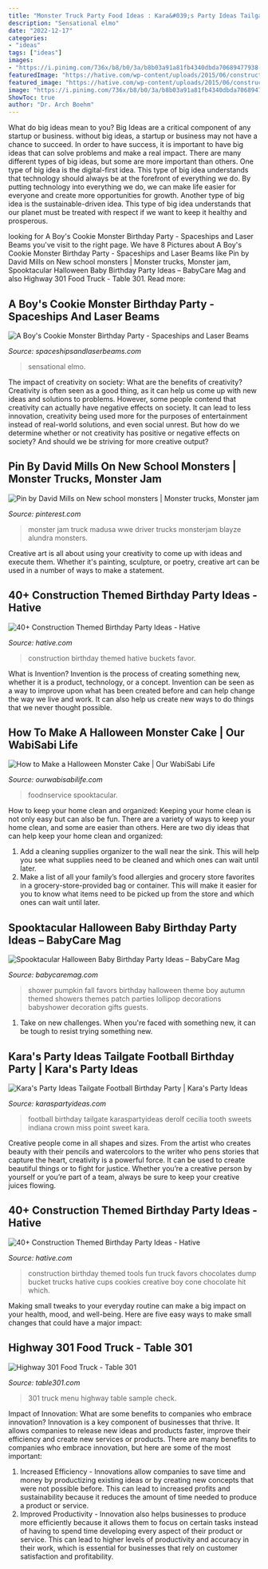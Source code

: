 ```yaml
---
title: "Monster Truck Party Food Ideas : Kara&#039;s Party Ideas Tailgate Football Birthday Party"
description: "Sensational elmo"
date: "2022-12-17"
categories:
- "ideas"
tags: ["ideas"]
images:
- "https://i.pinimg.com/736x/b8/b0/3a/b8b03a91a81fb4340dbda70689477938--monsters-monster-truck.jpg"
featuredImage: "https://hative.com/wp-content/uploads/2015/06/construction-birthday-party/33-construction-themed-birthday-party.jpg"
featured_image: "https://hative.com/wp-content/uploads/2015/06/construction-birthday-party/37-construction-themed-birthday-party.jpg"
image: "https://i.pinimg.com/736x/b8/b0/3a/b8b03a91a81fb4340dbda70689477938--monsters-monster-truck.jpg"
ShowToc: true
author: "Dr. Arch Boehm"
---
```



What do big ideas mean to you?
Big Ideas are a critical component of any startup or business. without big ideas, a startup or business may not have a chance to succeed. In order to have success, it is important to have big ideas that can solve problems and make a real impact. There are many different types of big ideas, but some are more important than others.
One type of big idea is the digital-first idea. This type of big idea understands that technology should always be at the forefront of everything we do. By putting technology into everything we do, we can make life easier for everyone and create more opportunities for growth. Another type of big idea is the sustainable-driven idea. This type of big idea understands that our planet must be treated with respect if we want to keep it healthy and prosperous.

	

		
looking for A Boy&#039;s Cookie Monster Birthday Party - Spaceships and Laser Beams you've visit to the right page. We have 8 Pictures about A Boy&#039;s Cookie Monster Birthday Party - Spaceships and Laser Beams like Pin by David Mills on New school monsters | Monster trucks, Monster jam, Spooktacular Halloween Baby Birthday Party Ideas – BabyCare Mag and also Highway 301 Food Truck - Table 301. Read more:
		
    
## A Boy&#039;s Cookie Monster Birthday Party - Spaceships And Laser Beams

<img loading=lazy src="https://spaceshipsandlaserbeams.com/wp-content/uploads/2015/09/boys-sesame-street-cookie-monster-birthday-party-ideas.jpg" onerror="this.onerror=null;this.src='https://tse3.mm.bing.net/th?id=OIP.KCv3rwKiUZ_Lbus1qkEvXAHaLH&amp;pid=15.1';" alt="A Boy&#039;s Cookie Monster Birthday Party - Spaceships and Laser Beams">

_Source: spaceshipsandlaserbeams.com_

>sensational elmo. 

	

The impact of creativity on society: What are the benefits of creativity?
Creativity is often seen as a good thing, as it can help us come up with new ideas and solutions to problems. However, some people contend that creativity can actually have negative effects on society. It can lead to less innovation, creativity being used more for the purposes of entertainment instead of real-world solutions, and even social unrest. But how do we determine whether or not creativity has positive or negative effects on society? And should we be striving for more creative output?

    
## Pin By David Mills On New School Monsters | Monster Trucks, Monster Jam

<img loading=lazy src="https://i.pinimg.com/736x/b8/b0/3a/b8b03a91a81fb4340dbda70689477938--monsters-monster-truck.jpg" onerror="this.onerror=null;this.src='https://tse2.mm.bing.net/th?id=OIP.8vDaxEnwaEikwTeDN6NfMwHaET&amp;pid=15.1';" alt="Pin by David Mills on New school monsters | Monster trucks, Monster jam">

_Source: pinterest.com_

>monster jam truck madusa wwe driver trucks monsterjam blayze alundra monsters. 

	

Creative art is all about using your creativity to come up with ideas and execute them. Whether it's painting, sculpture, or poetry, creative art can be used in a number of ways to make a statement.

    
## 40+ Construction Themed Birthday Party Ideas - Hative

<img loading=lazy src="https://hative.com/wp-content/uploads/2015/06/construction-birthday-party/33-construction-themed-birthday-party.jpg" onerror="this.onerror=null;this.src='https://tse4.mm.bing.net/th?id=OIP.4YSmrE9tgVoAuVL9-0SeMgHaLH&amp;pid=15.1';" alt="40+ Construction Themed Birthday Party Ideas - Hative">

_Source: hative.com_

>construction birthday themed hative buckets favor. 

	

What is Invention?
Invention is the process of creating something new, whether it is a product, technology, or a concept. Invention can be seen as a way to improve upon what has been created before and can help change the way we live and work. It can also help us create new ways to do things that we never thought possible.

    
## How To Make A Halloween Monster Cake | Our WabiSabi Life

<img loading=lazy src="https://ourwabisabilife.com/wp-content/uploads/2019/10/Halloween-Monster-Cake-4-scaled.jpg" onerror="this.onerror=null;this.src='https://tse4.mm.bing.net/th?id=OIP.EgOdxuEhXs5TD1EcProuqgHaLG&amp;pid=15.1';" alt="How to Make a Halloween Monster Cake | Our WabiSabi Life">

_Source: ourwabisabilife.com_

>foodnservice spooktacular. 

	

How to keep your home clean and organized:
Keeping your home clean is not only easy but can also be fun. There are a variety of ways to keep your home clean, and some are easier than others. Here are two diy ideas that can help keep your home clean and organized:
1. Add a cleaning supplies organizer to the wall near the sink. This will help you see what supplies need to be cleaned and which ones can wait until later.
2. Make a list of all your family’s food allergies and grocery store favorites in a grocery-store-provided bag or container. This will make it easier for you to know what items need to be picked up from the store and which ones can wait until later.

    
## Spooktacular Halloween Baby Birthday Party Ideas – BabyCare Mag

<img loading=lazy src="https://www.babycaremag.com/wp-content/uploads/2016/09/35f169f4e4fb11a070a2831bca53336d.jpg" onerror="this.onerror=null;this.src='https://tse3.mm.bing.net/th?id=OIP.Ee0PM7b-y5rgHRl6bONDbQHaKX&amp;pid=15.1';" alt="Spooktacular Halloween Baby Birthday Party Ideas – BabyCare Mag">

_Source: babycaremag.com_

>shower pumpkin fall favors birthday halloween theme boy autumn themed showers themes patch parties lollipop decorations babyshower decoration gifts guests. 

	

1) Take on new challenges. When you're faced with something new, it can be tough to resist trying something new.

    
## Kara&#039;s Party Ideas Tailgate Football Birthday Party | Kara&#039;s Party Ideas

<img loading=lazy src="https://karaspartyideas.com/wp-content/uploads/2016/07/Tailgate-Football-Birthday-Party-via-Karas-Party-Ideas-KarasPartyIdeas.com2_.jpeg" onerror="this.onerror=null;this.src='https://tse3.mm.bing.net/th?id=OIP.u8QIwm_ng28v347vsZfNlAHaLH&amp;pid=15.1';" alt="Kara&#039;s Party Ideas Tailgate Football Birthday Party | Kara&#039;s Party Ideas">

_Source: karaspartyideas.com_

>football birthday tailgate karaspartyideas derolf cecilia tooth sweets indiana crown miss point sweet kara. 

	

Creative people come in all shapes and sizes. From the artist who creates beauty with their pencils and watercolors to the writer who pens stories that capture the heart, creativity is a powerful force. It can be used to create beautiful things or to fight for justice. Whether you’re a creative person by yourself or you’re part of a team, always be sure to keep your creative juices flowing.

    
## 40+ Construction Themed Birthday Party Ideas - Hative

<img loading=lazy src="https://hative.com/wp-content/uploads/2015/06/construction-birthday-party/37-construction-themed-birthday-party.jpg" onerror="this.onerror=null;this.src='https://tse3.mm.bing.net/th?id=OIP.UgfeAcTSFX2iv97Xi2fV_QHaKX&amp;pid=15.1';" alt="40+ Construction Themed Birthday Party Ideas - Hative">

_Source: hative.com_

>construction birthday themed tools fun truck favors chocolates dump bucket trucks hative cups cookies creative boy cone chocolate hit which. 

	

Making small tweaks to your everyday routine can make a big impact on your health, mood, and well-being. Here are five easy ways to make small changes that could have a major impact: 

    
## Highway 301 Food Truck - Table 301

<img loading=lazy src="https://table301.com/wp-content/uploads/2016/06/H301-MenuBoard.jpg" onerror="this.onerror=null;this.src='https://tse4.mm.bing.net/th?id=OIP.v9xhO82057owL0xlZg07ngHaNL&amp;pid=15.1';" alt="Highway 301 Food Truck - Table 301">

_Source: table301.com_

>301 truck menu highway table sample check. 

	

Impact of Innovation: What are some benefits to companies who embrace innovation?
Innovation is a key component of businesses that thrive. It allows companies to release new ideas and products faster, improve their efficiency and create new services or products. There are many benefits to companies who embrace innovation, but here are some of the most important: 
1. Increased Efficiency - Innovations allow companies to save time and money by productizing existing ideas or by creating new concepts that were not possible before. This can lead to increased profits and sustainability because it reduces the amount of time needed to produce a product or service. 
2. Improved Productivity - Innovation also helps businesses to produce more efficiently because it allows them to focus on certain tasks instead of having to spend time developing every aspect of their product or service. This can lead to higher levels of productivity and accuracy in their work, which is essential for businesses that rely on customer satisfaction and profitability.

